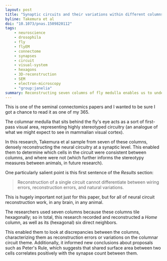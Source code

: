 ```yaml
---
layout: post
title: "Synaptic circuits and their variations within different columns in the visual system of Drosophila"
byline: Takemura et al
doi: "10.1073/pnas.1509820112"
tags:
    - neuroscience
    - drosophila
    - fly
    - flyEM
    - connectome
    - synapses
    - circuit
    - visual-system
    - hexagons
    - 3D-reconstruction
    - SEM
    - electron-microscopy
    - "group:janelia"
summary: Reconstructing seven columns of fly medulla enables us to understand and differentiate between reconstruction errors and natural variations, and also provides a substrate for more principled learning about species stereotypy.
---
```


This is one of the seminal connectomics papers and I wanted to be sure I got a chance to read it as one of my 365.

The columnar medulla that sits behind the fly's eye acts as a sort of first-pass visual area, representing highly stereotyped circuitry (an analogue of what we might expect to see in mammalian visual cortex).

In this research, Takemura et al sample from seven of these columns, densely reconstructing the neural circuitry at a synaptic level. This enabled them to determine which cells in the circuit were consistent between columns, and where were not (which further informs the stereotypy measures between animals, in future research).

One particularly salient point is this first sentence of the _Results_ section:

> Reconstruction of a single circuit cannot differentiate between wiring errors, reconstruction errors, and natural variations.

This is hugely important not just for this paper, but for all of neural circuit reconstruction work, in any brain, in any animal.

The researchers used seven columns because these columns tile hexagonally; so in total, this research recorded and reconstructed a _Home_ column, as well as its (hexagonal) six direct neighbors.

This enabled them to look at discrepancies between the columns, characterizing them as reconstruction errors or variations on the columnar circuit theme. Additionally, it informed new conclusions about proposals such as Peter's Rule, which suggests that shared surface area between two cells correlates positively with the synapse count between them.
